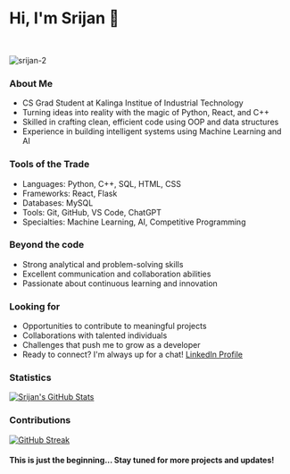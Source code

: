 # Hi, I'm Srijan 👋
<br />

<p align="left"><img src="https://komarev.com/ghpvc/?username=srijan-2&label=Views&color=0e75b6&style=plastic" alt="srijan-2" /></p>

### About Me
- CS Grad Student at Kalinga Institue of Industrial Technology
- Turning ideas into reality with the magic of Python, React, and C++
- Skilled in crafting clean, efficient code using OOP and data structures
- Experience in building intelligent systems using Machine Learning and AI

### Tools of the Trade
- Languages: Python, C++, SQL, HTML, CSS
- Frameworks: React, Flask
- Databases:  MySQL
- Tools: Git, GitHub, VS Code, ChatGPT
- Specialties: Machine Learning, AI, Competitive Programming



### Beyond the code
- Strong analytical and problem-solving skills
- Excellent communication and collaboration abilities
- Passionate about continuous learning and innovation

### Looking for
- Opportunities to contribute to meaningful projects
- Collaborations with talented individuals
- Challenges that push me to grow as a developer
- Ready to connect? I'm always up for a chat! [LinkedIn Profile](https://www.linkedin.com/in/22srijan-kumar/)

### Statistics

<a href="https://github.com/srijan-2/srijan-2">
    <img
         align="center"
         src="https://github-readme-stats.vercel.app/api?username=srijan-2&show_icons=true&hide_title=true&line_height=27&count_private=true&title_color=ffffff&text_color=c9cacc&icon_color=2bbc8a&bg_color=1d1f21"
         alt="Srijan's GitHub Stats"
    />
</a>

### Contributions

[![GitHub Streak](https://github-readme-streak-stats.herokuapp.com?user=srijan-2&starting_year=2017&theme=dark)](https://git.io/streak-stats)

#### This is just the beginning... Stay tuned for more projects and updates!
